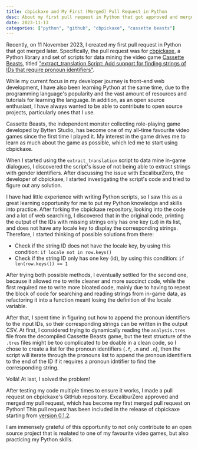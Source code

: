```yaml
---
title: cbpickaxe and My First (Merged) Pull Request in Python
desc: About my first pull request in Python that got approved and merged.
date: 2023-11-13
categories: ["python", "github", "cbpickaxe", "cassette beasts"]
---
```


Recently, on 11 November 2023, I created my first pull request in Python that got merged later. Specifically, the pull request was for [cbpickaxe](https://github.com/ExcaliburZero/cbpickaxe), a Python library and set of scripts for data mining the video game [Cassette Beasts](https://www.cassettebeasts.com/), titled ["extract\_translation Script: Add support for finding strings of IDs that require pronoun identifiers"](https://github.com/ExcaliburZero/cbpickaxe/pull/3).

While my current focus in my developer journey is front-end web development, I have also been learning Python at the same time, due to the programming language's popularity and the vast amount of resources and tutorials for learning the language. In addition, as an open source enthusiast, I have always wanted to be able to contribute to open source projects, particularly ones that I use.

Cassette Beasts, the independent monster collecting role-playing game developed by Bytten Studio, has become one of my all-time favourite video games since the first time I played it. My interest in the game drives me to learn as much about the game as possible, which led me to start using cbpickaxe.

When I started using the `extract_translation` script to data mine in-game dialogues, I discovered the script's issue of not being able to extract strings with gender identifiers. After discussing the issue with ExcaliburZero, the developer of cbpickaxe, I started investigating the script's code and tried to figure out any solution.

I have had little experience with writing Python scripts, so I saw this as a great learning opportunity for me to put my Python knowledge and skills into practice. After forking the cbpickaxe repository, looking into the code and a lot of web searching, I discovered that in the original code, printing the output of the IDs with missing strings only has one key (`id`) in its list, and does not have any locale key to display the corresponding strings. Therefore, I started thinking of possible solutions from there:

* Check if the string ID does not have the locale key, by using this condition: `if locale not in row.keys()`
* Check if the string ID only has one key (id), by using this condition: `if len(row.keys()) == 1`

After trying both possible methods, I eventually settled for the second one, because it allowed me to write cleaner and more succinct code, while the first required me to write more bloated code, mainly due to having to repeat the block of code for searching and reading strings from in-game data, as refactoring it into a function meant losing the definition of the locale variable.

After that, I spent time in figuring out how to append the pronoun identifiers to the input IDs, so their corresponding strings can be written in the output CSV. At first, I considered trying to dynamically reading the `analysis.tres` file from the decompiled Cassette Beasts game, but the text structure of the `.tres` files might be too complicated to be doable in a clean code, so I chose to create a list for the pronoun identifiers (`.f`, `.m` and `.n`), then the script will iterate through the pronouns list to append the pronoun identifiers to the end of the ID if it requires a pronoun idntifier to find the corresponding string.

Voilà! At last, I solved the problem!

After testing my code multiple times to ensure it works, I made a pull request on cbpickaxe's GitHub repository. ExcaliburZero approved and merged my pull request, which has become my first merged pull request on Python! This pull request has been included in the release of cbpickaxe starting from [version 0.1.2](https://github.com/ExcaliburZero/cbpickaxe/releases/tag/v0.1.2).

I am immensely grateful of this opportunity to not only contribute to an open source project that is realated to one of my favourite video games, but also practicing my Python skills.